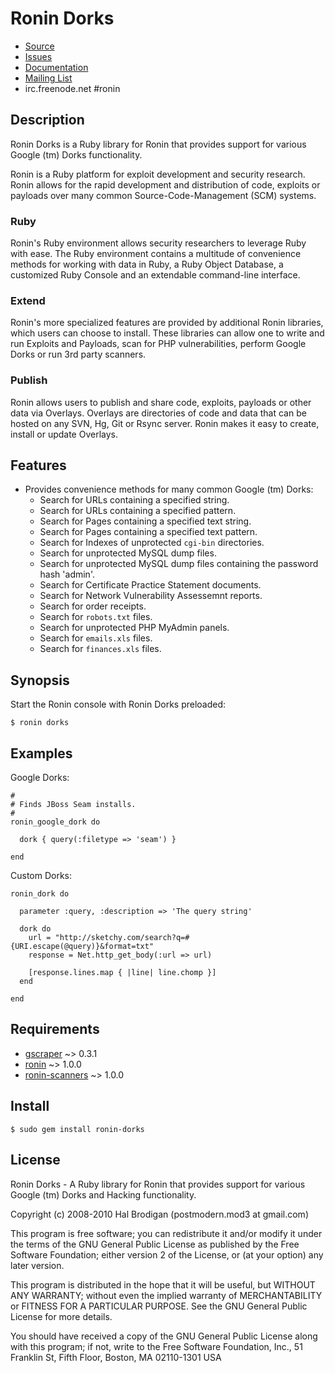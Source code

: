 # Ronin Dorks

* [Source](http://github.com/postmodern/ronin-dorks)
* [Issues](http://github.com/postmodern/ronin-dorks/issues)
* [Documentation](http://rubydoc.info/github/ronin-ruby/ronin-dorks/frames)
* [Mailing List](http://groups.google.com/group/ronin-ruby)
* irc.freenode.net #ronin

## Description

Ronin Dorks is a Ruby library for Ronin that provides support for various
Google (tm) Dorks functionality.

Ronin is a Ruby platform for exploit development and security research.
Ronin allows for the rapid development and distribution of code, exploits
or payloads over many common Source-Code-Management (SCM) systems.

### Ruby

Ronin's Ruby environment allows security researchers to leverage Ruby with
ease. The Ruby environment contains a multitude of convenience methods
for working with data in Ruby, a Ruby Object Database, a customized Ruby
Console and an extendable command-line interface.

### Extend

Ronin's more specialized features are provided by additional Ronin
libraries, which users can choose to install. These libraries can allow
one to write and run Exploits and Payloads, scan for PHP vulnerabilities,
perform Google Dorks  or run 3rd party scanners.

### Publish

Ronin allows users to publish and share code, exploits, payloads or other
data via Overlays. Overlays are directories of code and data that can be
hosted on any SVN, Hg, Git or Rsync server. Ronin makes it easy to create,
install or update Overlays.

## Features

* Provides convenience methods for many common Google (tm) Dorks:
  * Search for URLs containing a specified string.
  * Search for URLs containing a specified pattern.
  * Search for Pages containing a specified text string.
  * Search for Pages containing a specified text pattern.
  * Search for Indexes of unprotected `cgi-bin` directories.
  * Search for unprotected MySQL dump files.
  * Search for unprotected MySQL dump files containing the password hash
    'admin'.
  * Search for Certificate Practice Statement documents.
  * Search for Network Vulnerability Assessemnt reports.
  * Search for order receipts.
  * Search for `robots.txt` files.
  * Search for unprotected PHP MyAdmin panels.
  * Search for `emails.xls` files.
  * Search for `finances.xls` files.

## Synopsis

Start the Ronin console with Ronin Dorks preloaded:

    $ ronin dorks

## Examples

Google Dorks:

    #
    # Finds JBoss Seam installs.
    #
    ronin_google_dork do
    
      dork { query(:filetype => 'seam') }
    
    end

Custom Dorks:

    ronin_dork do
    
      parameter :query, :description => 'The query string'
    
      dork do
        url = "http://sketchy.com/search?q=#{URI.escape(@query)}&format=txt"
        response = Net.http_get_body(:url => url)
    
        [response.lines.map { |line| line.chomp }]
      end
    
    end

## Requirements

* [gscraper](http://github.com/postmodern/gscraper) ~> 0.3.1
* [ronin](http://github.com/ronin-ruby/ronin) ~> 1.0.0
* [ronin-scanners](http://github.com/ronin-ruby/ronin-scanners) ~> 1.0.0

## Install

    $ sudo gem install ronin-dorks

## License

Ronin Dorks - A Ruby library for Ronin that provides support for various
Google (tm) Dorks and Hacking functionality.

Copyright (c) 2008-2010 Hal Brodigan (postmodern.mod3 at gmail.com)

This program is free software; you can redistribute it and/or modify
it under the terms of the GNU General Public License as published by
the Free Software Foundation; either version 2 of the License, or
(at your option) any later version.

This program is distributed in the hope that it will be useful,
but WITHOUT ANY WARRANTY; without even the implied warranty of
MERCHANTABILITY or FITNESS FOR A PARTICULAR PURPOSE.  See the
GNU General Public License for more details.

You should have received a copy of the GNU General Public License
along with this program; if not, write to the Free Software
Foundation, Inc., 51 Franklin St, Fifth Floor, Boston, MA  02110-1301  USA
